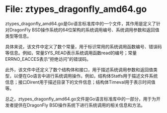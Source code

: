 # File: ztypes_dragonfly_amd64.go

ztypes_dragonfly_amd64.go是Go语言标准库中的一个文件，其作用是定义了针对DragonFly BSD操作系统的64位架构的系统调用编号、系统调用参数和返回值类型等信息。

具体来说，该文件中定义了数个常量，用于标识常用的系统调用函数编号、错误码等信息。例如，常量SYS_READ表示系统调用函数read的编号；常量ERRNO_EACCES表示“拒绝访问”的错误码。

此外，该文件中还定义了数个结构体和接口，用于描述系统调用参数和返回值类型，以便在Go语言中进行系统调用操作。例如，结构体Statfs用于描述文件系统信息；接口Dirent用于描述目录下的文件信息；结构体Timeval用于表示时间值等。

总之，ztypes_dragonfly_amd64.go文件是Go语言标准库中的一部分，用于为开发者提供在DragonFly BSD操作系统下进行系统调用的相关信息和方法。

